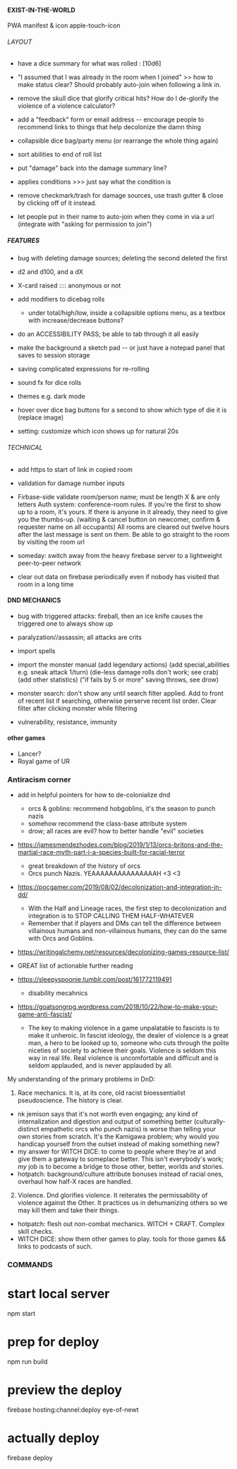 
#### EXIST-IN-THE-WORLD ####

PWA manifest & icon
apple-touch-icon


###### LAYOUT #######
- have a dice summary for what was rolled : [10d6]
- "I assumed that I was already in the room when I joined" >> how to make status clear? Should probably auto-join when following a link in.

- remove the skull dice that glorify critical hits? How do I de-glorify the violence of a violence calculator?
- add a "feedback" form or email address -- encourage people to recommend links to things that help decolonize the damn thing
- collapsible dice bag/party menu (or rearrange the whole thing again)
- sort abilities to end of roll list

- put "damage" back into the damage summary line?
- applies conditions >>> just say what the condition is
- remove checkmark/trash for damage sources, use trash gutter & close by clicking off of it instead.
- let people put in their name to auto-join when they come in via a url (integrate with "asking for permission to join")

##### FEATURES ######

- bug with deleting damage sources; deleting the second deleted the first

- d2 and d100, and a dX
- X-card raised :::: anonymous or not
- add modifiers to dicebag rolls
  - under total/high/low, inside a collapsible options menu, as a textbox with increase/decrease buttons?


- do an ACCESSIBILITY PASS; be able to tab through it all easily
- make the background a sketch pad -- or just have a notepad panel that saves to session storage

- saving complicated expressions for re-rolling
- sound fx for dice rolls

- themes e.g. dark mode
- hover over dice bag buttons for a second to show which type of die it is (replace image)
- setting: customize which icon shows up for natural 20s

###### TECHNICAL ######
- add https to start of link in copied room

- validation for damage number inputs
- Firbase-side validate room/person name; must be length X & are only letters
  Auth system: conference-room rules.
  If you're the first to show up to a room, it's yours.
  If there is anyone in it already, they need to give you the thumbs-up.
    (waiting & cancel button on newcomer, confirm & requester name on all occupants)
  All rooms are cleared out twelve hours after the last message is sent on them.
  Be able to go straight to the room by visiting the room url

- someday: switch away from the heavy firebase server to a lightweight peer-to-peer network
- clear out data on firebase periodically even if nobody has visited that room in a long time

#### DND MECHANICS ####
- bug with triggered attacks: fireball, then an ice knife causes the triggered one to always show up
- paralyzation//assassin; all attacks are crits

- import spells
- import the monster manual
  (add legendary actions)
  (add special_abilities e.g. sneak attack 1/turn)
  (die-less damage rolls don't work; see crab)
  (add other statistics)
  ("if fails by 5 or more" saving throws, see drow)
- monster search: don't show any until search filter applied. Add to front of recent list if searching, otherwise perserve recent list order. Clear filter after clicking monster while filtering

- vulnerability, resistance, immunity



#### other games ####
- Lancer?
- Royal game of UR

### Antiracism corner ####


- add in helpful pointers for how to de-colonialize dnd
  - orcs & goblins: recommend hobgoblins, it's the season to punch nazis
  - somehow recommend the class-base attribute system
  - drow; all races are evil? how to better handle "evil" societies

- https://jamesmendezhodes.com/blog/2019/1/13/orcs-britons-and-the-martial-race-myth-part-i-a-species-built-for-racial-terror
  - great breakdown of the history of orcs
  - Orcs punch Nazis.      YEAAAAAAAAAAAAAAAH <3 <3

- https://pocgamer.com/2019/08/02/decolonization-and-integration-in-dd/
  - With the Half and Lineage races, the first step to decolonization and integration is to STOP CALLING THEM HALF-WHATEVER
  - Remember that if players and DMs can tell the difference between villainous humans and non-villainous humans, they can do the same with Orcs and Goblins.

- https://writingalchemy.net/resources/decolonizing-games-resource-list/
 - GREAT list of actionable further reading

- https://sleepyspoonie.tumblr.com/post/161772119491
  - disability mecahnics

- https://goatsongrpg.wordpress.com/2018/10/22/how-to-make-your-game-anti-fascist/
  - The key to making violence in a game unpalatable to fascists is to make it unheroic. In fascist ideology, the dealer of violence is a great man, a hero to be looked up to, someone who cuts through the polite niceties of society to achieve their goals. Violence is seldom this way in real life. Real violence is uncomfortable and difficult and is seldom applauded, and is never applauded by all.

My understanding of the primary problems in DnD:

1. Race mechanics. It is, at its core, old racist bioessentialist pseudoscience. The history is clear.
  - nk jemison says that it's not worth even engaging; any kind of internalization and digestion and output of something better (culturally-distinct empathetic orcs who punch nazis) is worse than telling your own stories from scratch. It's the Kamigawa problem; why would you handicap yourself from the outset instead of making something new?
  - my answer for WITCH DICE: to come to people where they're at and give them a gateway to someplace better. This isn't everybody's work; *my* job is to become a bridge to those other, better, worlds and stories.
  - hotpatch: background/culture attribute bonuses instead of racial ones, overhaul how half-X races are handled.

2. Violence. Dnd glorifies violence. It reiterates the permissability of violence against the Other. It practices us in dehumanizing others so we may kill them and take their things.
  - hotpatch: flesh out non-combat mechanics. WITCH + CRAFT. Complex skill checks.
  - WITCH DICE: show them other games to play. tools for those games && links to podcasts of such.


### COMMANDS

# start local server
npm start

# prep for deploy
npm run build

# preview the deploy
firebase hosting:channel:deploy eye-of-newt

# actually deploy
firebase deploy
